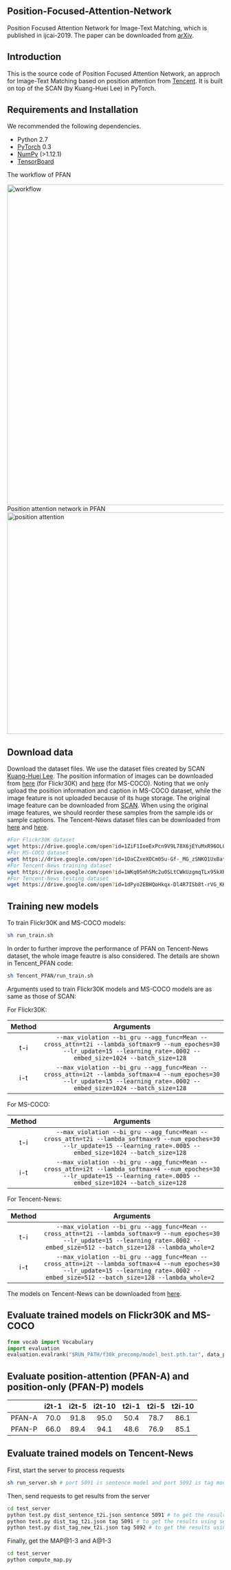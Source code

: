 ## Position-Focused-Attention-Network
Position Focused Attention Network for Image-Text Matching, which is published in ijcai-2019. The paper can be downloaded from [arXiv](https://arxiv.org/abs/1907.09748).

## Introduction

This is the source code of Position Focused Attention Network, an approch for Image-Text Matching based on position attention from [Tencent](https://github.com/Tencent). It is built on top of the SCAN (by Kuang-Huei Lee) in PyTorch.

## Requirements and Installation
We recommended the following dependencies.

* Python 2.7
* [PyTorch](http://pytorch.org/) 0.3
* [NumPy](http://www.numpy.org/) (>1.12.1)
* [TensorBoard](https://github.com/TeamHG-Memex/tensorboard_logger)

The workflow of PFAN

<img src="https://github.com/HaoYang0123/Position-Focused-Attention-Network/blob/master/workflow_figures/workflow1.jpg" width="745" alt="workflow" /> 
Position attention network in PFAN

<img src="https://github.com/HaoYang0123/Position-Focused-Attention-Network/blob/master/workflow_figures/workflow2.jpg" width="515" alt="position attention" />

## Download data
Download the dataset files. We use the dataset files created by SCAN [Kuang-Huei Lee](https://github.com/kuanghuei/SCAN). The position information of images can be downloaded from [here](https://drive.google.com/open?id=1ZiF1IoeExPcn9V9L78X6jEYuMxR96OLO) (for Flickr30K) and [here](https://drive.google.com/open?id=1DaCZxeXOCm05u-Gf-_MG_zSNKO1UxBat) (for MS-COCO). Noting that we only upload the position information and caption in MS-COCO dataset, while the image feature is not uploaded because of its huge storage. The original image feature can be downloaded from [SCAN](https://github.com/kuanghuei/SCAN). When using the original image features, we should reorder these samples from the sample ids or sample captions.
The Tencent-News dataset files can be downloaded from [here](https://drive.google.com/open?id=1WKq05mhSMc2u0SLtCWkUzgmqTLx95kXR) and [here](https://drive.google.com/open?id=1dPyo2EBHQoHkqx-Dl4R7ISb8t-rVG_KK).

```bash
#For Flickr30K dataset
wget https://drive.google.com/open?id=1ZiF1IoeExPcn9V9L78X6jEYuMxR96OLO
#For MS-COCO dataset
wget https://drive.google.com/open?id=1DaCZxeXOCm05u-Gf-_MG_zSNKO1UxBat
#For Tencent-News training dataset
wget https://drive.google.com/open?id=1WKq05mhSMc2u0SLtCWkUzgmqTLx95kXR
#For Tencent-News testing dataset
wget https://drive.google.com/open?id=1dPyo2EBHQoHkqx-Dl4R7ISb8t-rVG_KK
```

## Training new models

To train Flickr30K and MS-COCO models:
```bash
sh run_train.sh
```
In order to further improve the performance of PFAN on Tencent-News dataset, the whole image feautre is also considered. The details are shown in Tencent_PFAN code:
```bash
sh Tencent_PFAN/run_train.sh
```

Arguments used to train Flickr30K models and MS-COCO models are as same as those of SCAN:

For Flickr30K:

| Method      | Arguments |
| :---------: | :-------: |
|  t-i     | `--max_violation --bi_gru --agg_func=Mean --cross_attn=t2i --lambda_softmax=9 --num_epoches=30 --lr_update=15 --learning_rate=.0002 --embed_size=1024 --batch_size=128 `|
|  i-t     | `--max_violation --bi_gru --agg_func=Mean --cross_attn=i2t --lambda_softmax=4 --num_epoches=30 --lr_update=15 --learning_rate=.0002 --embed_size=1024 --batch_size=128 `|

For MS-COCO:

| Method      | Arguments |
| :---------: | :-------: |
|  t-i    | `--max_violation --bi_gru --agg_func=Mean --cross_attn=t2i --lambda_softmax=9 --num_epoches=30 --lr_update=15 --learning_rate=.0005 --embed_size=1024 --batch_size=128 `|
|  i-t    | `--max_violation --bi_gru --agg_func=Mean --cross_attn=i2t --lambda_softmax=4 --num_epoches=30 --lr_update=15 --learning_rate=.0005 --embed_size=1024 --batch_size=128 `|

For Tencent-News:

| Method      | Arguments |
| :---------: | :-------: |
|  t-i    | `--max_violation --bi_gru --agg_func=Mean --cross_attn=t2i --lambda_softmax=9 --num_epoches=30 --lr_update=15 --learning_rate=.0002 --embed_size=512 --batch_size=128 --lambda_whole=2 `|
|  i-t    | `--max_violation --bi_gru --agg_func=Mean --cross_attn=i2t --lambda_softmax=4 --num_epoches=30 --lr_update=15 --learning_rate=.0002 --embed_size=512 --batch_size=128 --lambda_whole=2 `|

The models on Tencent-News can be downloaded from [here](https://drive.google.com/open?id=1SA2J8-m6w6HvbXyDkOtjLcD7Tw4A9hPn).

## Evaluate trained models on Flickr30K and MS-COCO

```python
from vocab import Vocabulary
import evaluation
evaluation.evalrank("$RUN_PATH/f30k_precomp/model_best.pth.tar", data_path="$DATA_PATH", split="test")
```

## Evaluate position-attention (PFAN-A) and position-only (PFAN-P) models
|            | i2t-1    |i2t-5    |i2t-10    |t2i-1    |t2i-5    |t2i-10    |
| :---------: | :-------: | :-------: | :-------: | :-------: | :-------: | :-------: |
| PFAN-A   | 70.0  | 91.8  | 95.0  | 50.4  | 78.7  | 86.1  |
| PFAN-P   | 66.0  | 89.4  | 94.1  | 48.6  | 76.9  | 85.1  |

## Evaluate trained models on Tencent-News

First, start the server to process requests
```bash
sh run_server.sh # port 5091 is sentence model and port 5092 is tag model
```
Then, send requests to get results from the server
```bash
cd test_server
python test.py dist_sentence_t2i.json sentence 5091 # to get the results using sentence model and sentence data
python test.py dist_tag_t2i.json tag 5091 # to get the results using sentence model and tag data
python test.py dist_tag_new_t2i.json tag 5092 # to get the results using tag model and tag data
```
Finally, get the MAP@1-3 and A@1-3
```bash
cd test_server
python compute_map.py
```
